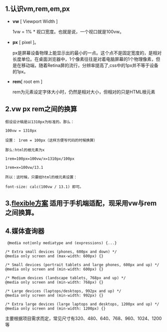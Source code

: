 ## 1.认识vm,rem,em,px
- **vw** [ Viewport Width ]

    1vw = 1% * 视口宽度。也就是说，一个视口就是100vw。

- **px** [ pixel ]。

    px是屏幕设备物理上能显示出的最小的一点。这个点不是固定宽度的，是相对长度单位。在桌面浏览器中，1个像素往往是对着电脑屏幕的1个物理像素，但是在移动端，随着Retina屏的流行，分辨率提高了,css中的1px并不等于设备的1px。

- **rem**[ root em ]    

    rem为元素设定字体大小时，仍然是相对大小，但相对的只是HTML根元素

## 2.vw px rem之间的换算
```
假设设计稿是以1310px为标准的。那么：

100vw = 1310px

设置： 1rem = 100px（这样方便写代码的时候换算）

那么:html的根元素为x

1rem=100px=100vw/x=1310px/100px

1rem=x=100vw/13.1

所以：这时候，只要给html的根元素设置：

font-size: calc(100vw / 13.1) 即可。

```

## 3.[flexible方案](https://github.com/amfe/lib-flexible) 适用于手机端适配，现采用vw与rem之间换算。

## 4.媒体查询器
```
 @media not|only mediatype and (expressions) {...}
```
```
/* Extra small devices (phones, 600px and down) */
@media only screen and (max-width: 600px) {}

/* Small devices (portrait tablets and large phones, 600px and up) */
@media only screen and (min-width: 600px) {}

/* Medium devices (landscape tablets, 768px and up) */
@media only screen and (min-width: 768px) {} 

/* Large devices (laptops/desktops, 992px and up) */
@media only screen and (min-width: 992px) {} 

/* Extra large devices (large laptops and desktops, 1200px and up) */
@media only screen and (min-width: 1200px) {}
```
主要根据项目需求而定，常见尺寸有320、480、640、768、960、1024、1200等
